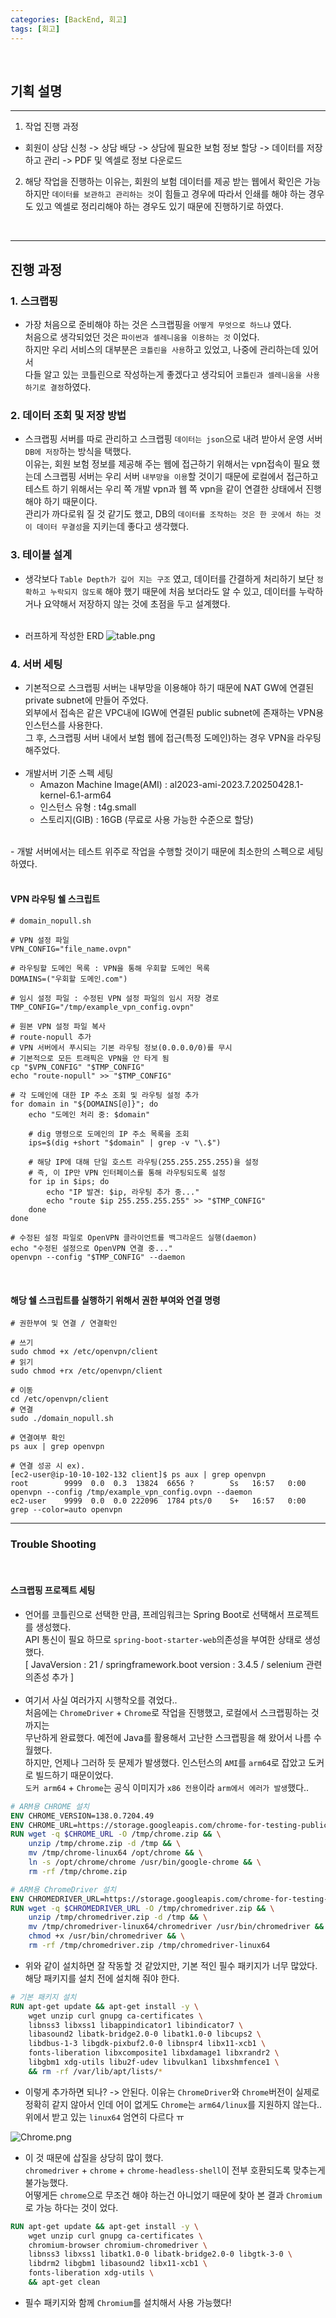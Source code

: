 ```yaml
---
categories: [BackEnd, 회고]
tags: [회고]
---
```


<br>

## 기획 설명

---

1. 작업 진행 과정
 - 회원이 상담 신청 -> 상담 배당 -> 상담에 필요한 보험 정보 할당 -> 데이터를 저장하고 관리 -> PDF 및 엑셀로 정보 다운로드

2. 해당 작업을 진행하는 이유는, 회원의 보험 데이터를 제공 받는 웹에서 확인은 가능하지만 `데이터를 보관하고
관리하는 것`이 힘들고 경우에 따라서 인쇄를 해야 하는 경우도 있고 엑셀로 정리리해야 하는 경우도 있기 때문에
진행하기로 하였다.

<br>

---

## 진행 과정

### 1. 스크랩핑
 - 가장 처음으로 준비해야 하는 것은 스크랩핑을 `어떻게 무엇으로 하느냐` 였다. <br>
처음으로 생각되었던 것은 `파이썬과 셀레니움을 이용하는 것` 이었다. <br>
하지만 우리 서비스의 대부분은 `코틀린을 사용`하고 있었고, 나중에 관리하는데 있어서 <br>
다들 알고 있는 코틀린으로 작성하는게 좋겠다고 생각되어 `코틀린과 셀레니움을 사용하기로 결정`하였다.

### 2. 데이터 조회 및 저장 방법
 - 스크랩핑 서버를 따로 관리하고 스크랩핑 `데이터는 json`으로 내려 받아서 운영 서버 `DB에 저장`하는 방식을 택했다. <br>
이유는, 회원 보험 정보를 제공해 주는 웹에 접근하기 위해서는 vpn접속이 필요 했는데 스크랩핑 서버는 우리 서버 `내부망을
이용`할 것이기 때문에 로컬에서 접근하고 테스트 하기 위해서는 우리 쪽 개발 vpn과 웹 쪽 vpn을 같이 연결한 상태에서 진행
해야 하기 때문이다.<br>
관리가 까다로워 질 것 같기도 했고, DB의 `데이터를 조작하는 것은 한 곳에서 하는 것이 데이터 무결성`을 지키는데 
좋다고 생각했다.

### 3. 테이블 설계
 - 생각보다 `Table Depth가 깊어 지는 구조` 였고, 데이터를 간결하게 처리하기 보단 `정확하고 누락되지 않도록` 해야 했기
때문에 처음 보더라도 알 수 있고, 데이터를 누락하거나 요약해서 저장하지 않는 것에 초점을 두고 설계했다.
 <br><br>

 - 러프하게 작성한 ERD
![table.png](../assets/img/postimg/2025-06-28/table.png)

### 4. 서버 세팅
 - 기본적으로 스크랩핑 서버는 내부망을 이용해야 하기 때문에 NAT GW에 연결된 private subnet에 만들어 주었다.
<br> 외부에서 접속은 같은 VPC내에 IGW에 연결된 public subnet에 존재하는 VPN용 인스턴스를 사용한다.<br>
그 후, 스크랩핑 서버 내에서 보험 웹에 접근(특정 도메인)하는 경우 VPN을 라우팅 해주었다. <br><br>
 - 개발서버 기준 스펙 세팅
   - Amazon Machine Image(AMI) : al2023-ami-2023.7.20250428.1-kernel-6.1-arm64
   - 인스턴스 유형 : t4g.small
   - 스토리지(GIB) : 16GB (무료로 사용 가능한 수준으로 할당)
<br>
 - 개발 서버에서는 테스트 위주로 작업을 수행할 것이기 때문에 최소한의 스펙으로 세팅하였다. <br>
<br>

#### VPN 라우팅 쉘 스크립트
```shell
# domain_nopull.sh

# VPN 설정 파일
VPN_CONFIG="file_name.ovpn"

# 라우팅할 도메인 목록 : VPN을 통해 우회할 도메인 목록
DOMAINS=("우회할 도메인.com")

# 임시 설정 파일 : 수정된 VPN 설정 파일의 임시 저장 경로
TMP_CONFIG="/tmp/example_vpn_config.ovpn"

# 원본 VPN 설정 파일 복사
# route-nopull 추가
# VPN 서버에서 푸시되는 기본 라우팅 정보(0.0.0.0/0)를 무시
# 기본적으로 모든 트래픽은 VPN을 안 타게 됨
cp "$VPN_CONFIG" "$TMP_CONFIG"
echo "route-nopull" >> "$TMP_CONFIG"

# 각 도메인에 대한 IP 주소 조회 및 라우팅 설정 추가
for domain in "${DOMAINS[@]}"; do
    echo "도메인 처리 중: $domain"

    # dig 명령으로 도메인의 IP 주소 목록을 조회
    ips=$(dig +short "$domain" | grep -v "\.$")

    # 해당 IP에 대해 단일 호스트 라우팅(255.255.255.255)을 설정
    # 즉, 이 IP만 VPN 인터페이스를 통해 라우팅되도록 설정
    for ip in $ips; do
        echo "IP 발견: $ip, 라우팅 추가 중..."
        echo "route $ip 255.255.255.255" >> "$TMP_CONFIG"
    done
done

# 수정된 설정 파일로 OpenVPN 클라이언트를 백그라운드 실행(daemon)
echo "수정된 설정으로 OpenVPN 연결 중..."
openvpn --config "$TMP_CONFIG" --daemon
```
<br>

#### 해당 쉘 스크립트를 실행하기 위해서 권한 부여와 연결 명령
```shell
# 권한부여 및 연결 / 연결확인

# 쓰기
sudo chmod +x /etc/openvpn/client
# 읽기
sudo chmod +rx /etc/openvpn/client

# 이동
cd /etc/openvpn/client
# 연결
sudo ./domain_nopull.sh

# 연결여부 확인
ps aux | grep openvpn

# 연결 성공 시 ex). 
[ec2-user@ip-10-10-102-132 client]$ ps aux | grep openvpn
root        9999  0.0  0.3  13824  6656 ?        Ss   16:57   0:00 openvpn --config /tmp/example_vpn_config.ovpn --daemon
ec2-user    9999  0.0  0.0 222096  1784 pts/0    S+   16:57   0:00 grep --color=auto openvpn
```

---

### Trouble Shooting

<br>

#### 스크랩핑 프로젝트 세팅
- 언어를 코틀린으로 선택한 만큼, 프레임워크는 Spring Boot로 선택해서 프로젝트를 생성했다. <br>
  API 통신이 필요 하므로 `spring-boot-starter-web`의존성을 부여한 상태로 생성했다. <br>
  [ JavaVersion : 21 / springframework.boot version : 3.4.5 / selenium 관련 의존성 추가 ] <br>
  <br>
- 여기서 사실 여러가지 시행착오를 겪었다.. <br>
  처음에는 `ChromeDriver` + `Chrome`로 작업을 진행했고, 로컬에서 스크랩핑하는 것 까지는 <br>
무난하게 완료했다. 예전에 Java를 활용해서 고난한 스크랩핑을 해 왔어서 나름 수월했다. <br>
하지만, 언제나 그러하 듯 문제가 발생했다. 인스턴스의 `AMI`를 `arm64`로 잡았고 도커로 빌드하기 때문이었다. <br>
`도커 arm64` + `Chrome`는 공식 이미지가 `x86 전용`이라 `arm에서 에러가 발생`했다.. <br>

```dockerfile
# ARM용 CHROME 설치
ENV CHROME_VERSION=138.0.7204.49
ENV CHROME_URL=https://storage.googleapis.com/chrome-for-testing-public/$CHROME_VERSION/linux64/chrome-linux64.zip
RUN wget -q $CHROME_URL -O /tmp/chrome.zip && \
    unzip /tmp/chrome.zip -d /tmp && \
    mv /tmp/chrome-linux64 /opt/chrome && \
    ln -s /opt/chrome/chrome /usr/bin/google-chrome && \
    rm -rf /tmp/chrome.zip

# ARM용 ChromeDriver 설치
ENV CHROMEDRIVER_URL=https://storage.googleapis.com/chrome-for-testing-public/$CHROME_VERSION/linux64/chromedriver-linux64.zip
RUN wget -q $CHROMEDRIVER_URL -O /tmp/chromedriver.zip && \
    unzip /tmp/chromedriver.zip -d /tmp && \
    mv /tmp/chromedriver-linux64/chromedriver /usr/bin/chromedriver && \
    chmod +x /usr/bin/chromedriver && \
    rm -rf /tmp/chromedriver.zip /tmp/chromedriver-linux64
```
 - 위와 같이 설치하면 잘 작동할 것 같았지만, 기본 적인 필수 패키지가 너무 많았다. <br>
해당 패키지를 설치 전에 설치해 줘야 한다.
```dockerfile
# 기본 패키지 설치
RUN apt-get update && apt-get install -y \
    wget unzip curl gnupg ca-certificates \
    libnss3 libxss1 libappindicator1 libindicator7 \
    libasound2 libatk-bridge2.0-0 libatk1.0-0 libcups2 \
    libdbus-1-3 libgdk-pixbuf2.0-0 libnspr4 libx11-xcb1 \
    fonts-liberation libxcomposite1 libxdamage1 libxrandr2 \
    libgbm1 xdg-utils libu2f-udev libvulkan1 libxshmfence1 \
    && rm -rf /var/lib/apt/lists/*
```
 - 이렇게 추가하면 되나? -> 안된다. 이유는 `ChromeDriver`와 `Chrome`버전이 실제로 정확히 같지 않아서 인데
어이 없게도 `Chrome`는 `arm64/linux`를 지원하지 않는다.. <br>
위에서 받고 있는 `linux64` 엄연히 다르다 ㅠ <br>

![Chrome.png](../assets/img/postimg/2025-06-28/Chrome.png)

 - 이 것 때문에 삽질을 상당히 많이 했다. <br>
`chromedriver` + `chrome` + `chrome-headless-shell`이 전부 호환되도록 맞추는게 불가능했다. <br>
어떻게든 `chrome`으로 무조건 해야 하는건 아니었기 때문에 찾아 본 결과 `Chromium`로 가능 하다는 것이 었다. <br>

```dockerfile
RUN apt-get update && apt-get install -y \
    wget unzip curl gnupg ca-certificates \
    chromium-browser chromium-chromedriver \
    libnss3 libxss1 libatk1.0-0 libatk-bridge2.0-0 libgtk-3-0 \
    libdrm2 libgbm1 libasound2 libx11-xcb1 \
    fonts-liberation xdg-utils \
    && apt-get clean
```
 - 필수 패키지와 함께 `Chromium`를 설치해서 사용 가능했다!


